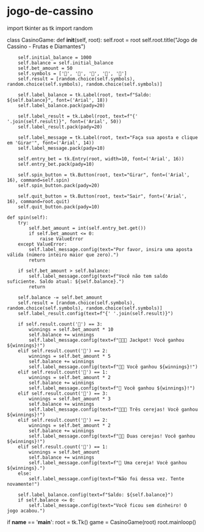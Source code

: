 # jogo-de-cassino
import tkinter as tk
import random


class CasinoGame:
    def __init__(self, root):
        self.root = root
        self.root.title("Jogo de Cassino - Frutas e Diamantes")

        self.initial_balance = 1000
        self.balance = self.initial_balance
        self.bet_amount = 50
        self.symbols = ['🍒', '🍋', '🍇', '💎', '🍊']
        self.result = [random.choice(self.symbols), random.choice(self.symbols), random.choice(self.symbols)]

        self.label_balance = tk.Label(root, text=f"Saldo: ${self.balance}", font=('Arial', 18))
        self.label_balance.pack(pady=20)

        self.label_result = tk.Label(root, text=f"{' '.join(self.result)}", font=('Arial', 50))
        self.label_result.pack(pady=20)

        self.label_message = tk.Label(root, text="Faça sua aposta e clique em 'Girar'", font=('Arial', 14))
        self.label_message.pack(pady=10)

        self.entry_bet = tk.Entry(root, width=10, font=('Arial', 16))
        self.entry_bet.pack(pady=10)

        self.spin_button = tk.Button(root, text="Girar", font=('Arial', 16), command=self.spin)
        self.spin_button.pack(pady=20)

        self.quit_button = tk.Button(root, text="Sair", font=('Arial', 16), command=root.quit)
        self.quit_button.pack(pady=10)

    def spin(self):
        try:
            self.bet_amount = int(self.entry_bet.get())
            if self.bet_amount <= 0:
                raise ValueError
        except ValueError:
            self.label_message.config(text="Por favor, insira uma aposta válida (número inteiro maior que zero).")
            return

        if self.bet_amount > self.balance:
            self.label_message.config(text=f"Você não tem saldo suficiente. Saldo atual: ${self.balance}.")
            return

        self.balance -= self.bet_amount
        self.result = [random.choice(self.symbols), random.choice(self.symbols), random.choice(self.symbols)]
        self.label_result.config(text=f"{' '.join(self.result)}")

        if self.result.count('💎') == 3:
            winnings = self.bet_amount * 10
            self.balance += winnings
            self.label_message.config(text=f"💎💎💎 Jackpot! Você ganhou ${winnings}!")
        elif self.result.count('💎') == 2:
            winnings = self.bet_amount * 5
            self.balance += winnings
            self.label_message.config(text=f"💎💎 Você ganhou ${winnings}!")
        elif self.result.count('💎') == 1:
            winnings = self.bet_amount * 2
            self.balance += winnings
            self.label_message.config(text=f"💎 Você ganhou ${winnings}!")
        elif self.result.count('🍒') == 3:
            winnings = self.bet_amount * 3
            self.balance += winnings
            self.label_message.config(text=f"🍒🍒🍒 Três cerejas! Você ganhou ${winnings}!")
        elif self.result.count('🍒') == 2:
            winnings = self.bet_amount * 2
            self.balance += winnings
            self.label_message.config(text=f"🍒🍒 Duas cerejas! Você ganhou ${winnings}!")
        elif self.result.count('🍒') == 1:
            winnings = self.bet_amount
            self.balance += winnings
            self.label_message.config(text=f"🍒 Uma cereja! Você ganhou ${winnings}.")
        else:
            self.label_message.config(text=f"Não foi dessa vez. Tente novamente!")

        self.label_balance.config(text=f"Saldo: ${self.balance}")
        if self.balance <= 0:
            self.label_message.config(text="Você ficou sem dinheiro! O jogo acabou.")


if __name__ == '__main__':
    root = tk.Tk()
    game = CasinoGame(root)
    root.mainloop()

